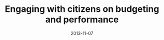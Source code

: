 ---
layout: post
categories: 
- talk
title: "Engaging with citizens on budgeting and performance"
location: "Organisation for Economic Co-operation and Development (OECD)"
date: 2013-11-07
image: /images/talks/oecd.png
description: "<p>
        I was invited by the <a href='http://www.oecd.org/'>Organisation for Economic Co-operation and Development</a> (OECD) to give a talk in Berlin to the <a href='http://www.oecd.org/gov/budgeting/9thannualmeetingoftheoecdseniorbudgetofficialsnetworkonperformanceandresultsberlin7-8november2013.htm'>Senior Budget Officials network on performance and results</a> at the <a href='http://www.bundesfinanzministerium.de/'>Bundesminister der Finanzen</a>. I covered new ways and tools of visualizing budgets to the public in easy-to-access and easy-to-understand formats.
      </p>
      <p>
        Presentation slides: <a href='https://docs.google.com/presentation/d/1qctrjhayX8A0AcFp4k55s_tBtfEs38mf8_u5QXAXLso/edit#slide=id.p'>Visualizing Budgets</a>
      </p>"
link: http://www.oecd.org/gov/budgeting/seniorbudgetofficialsnetworkonperformanceandresults.htm
tags: 
 - presentation
medium: writeup
featured: false
published: true
---